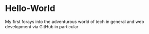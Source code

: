 # Hello-World
My first forays into the adventurous world of tech in general and web development via GitHub in particular
